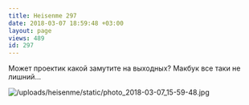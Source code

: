 ```yaml
---
title: Heisenme 297
date: 2018-03-07 18:59:48 +03:00
layout: page
views: 489
id: 297
---
```


Может проектик какой замутите на выходных? Макбук все таки не лишний...



![/uploads/heisenme/static/photo_2018-03-07_15-59-48.jpg](/uploads/heisenme/static/photo_2018-03-07_15-59-48.jpg)

